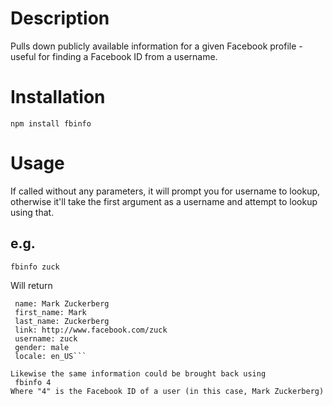 # Description
Pulls down publicly available information for a given Facebook profile - useful for finding a Facebook ID from a username.

# Installation
    npm install fbinfo

# Usage
If called without any parameters, it will prompt you for username to lookup, otherwise it'll take the first argument as a username and attempt to lookup using that.

## e.g.
    fbinfo zuck
Will return
   ``` id: 4
    name: Mark Zuckerberg
    first_name: Mark
    last_name: Zuckerberg
    link: http://www.facebook.com/zuck
    username: zuck
    gender: male
    locale: en_US```

Likewise the same information could be brought back using
    fbinfo 4
Where "4" is the Facebook ID of a user (in this case, Mark Zuckerberg)

